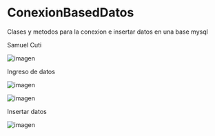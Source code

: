 # ConexionBasedDatos
Clases y metodos para la conexion e insertar datos en una base mysql

Samuel Cuti

![imagen](https://github.com/SamuelCU/ConexionBasedDatos/assets/133398236/3122a2ea-c205-4cd6-ab5d-eef767ccda8d)

Ingreso de datos

![imagen](https://github.com/SamuelCU/ConexionBasedDatos/assets/133398236/ba5b75a8-12ba-4386-9f77-eda138def5d4)

![imagen](https://github.com/SamuelCU/ConexionBasedDatos/assets/133398236/b775b281-e040-4ff3-b0cb-c0bc0cf9a441)


Insertar datos

![imagen](https://github.com/SamuelCU/ConexionBasedDatos/assets/133398236/6ae64557-b181-481f-997a-44d7dbc930df)





